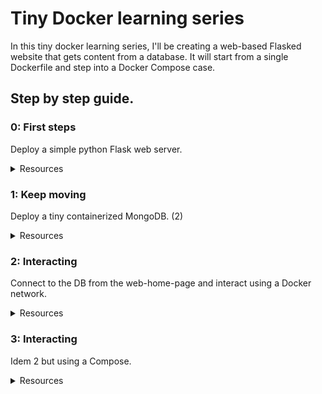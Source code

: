 # Tiny Docker learning series

In this tiny docker learning series, I'll be creating a web-based Flasked website that gets content from a database. It will start from a single Dockerfile and step into a Docker Compose case.
 
Step by step guide.
- 

### 0: First steps
Deploy a simple python Flask web server. 

<details>
  <summary>Resources</summary>

```bash
 - Dockerfile (1).
 ```
</details>


### 1: Keep moving
Deploy a tiny containerized MongoDB. (2)
<details>
  <summary>Resources</summary>

```bash
 - Dockerfile (1).
 - Volume (1).
 ```
</details>

### 2: Interacting
Connect to the DB from the web-home-page and interact using a Docker network.

<details>
  <summary>Resources</summary>

```bash
 - Dockerfile (2)
 - Network (1)
 - Volume (1).
 ```
</details>

### 3: Interacting
Idem 2 but using a Compose.

<details>
  <summary>Resources</summary>

```bash
 - Docker-compose (1)
 - Network (1)
 - Volume (1).
 ```
</details>




